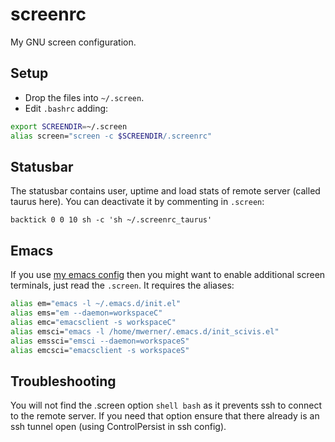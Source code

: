 # screenrc
My GNU screen configuration.

## Setup

- Drop the files into `~/.screen`.
- Edit `.bashrc` adding:
```bash
export SCREENDIR=~/.screen
alias screen="screen -c $SCREENDIR/.screenrc"
```

## Statusbar

The statusbar contains user, uptime and load stats of remote server (called taurus here).
You can deactivate it by commenting in `.screen`:
```
backtick 0 0 10 sh -c 'sh ~/.screenrc_taurus'
```

## Emacs

If you use [my emacs config](https://github.com/tdd11235813/emacs_config) then you might want to enable additional screen terminals, just read the `.screen`.
It requires the aliases:
```bash
alias em="emacs -l ~/.emacs.d/init.el"
alias ems="em --daemon=workspaceC"
alias emc="emacsclient -s workspaceC"
alias emsci="emacs -l /home/mwerner/.emacs.d/init_scivis.el"
alias emssci="emsci --daemon=workspaceS"
alias emcsci="emacsclient -s workspaceS"
```


## Troubleshooting

You will not find the .screen option `shell bash` as it prevents ssh to connect to the remote server. If you need that option ensure that there already is an ssh tunnel open (using ControlPersist in ssh config).

